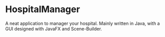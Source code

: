 # HospitalManager
A neat application to manager your hospital. Mainly written in Java, with a GUI designed with JavaFX and Scene-Builder.
